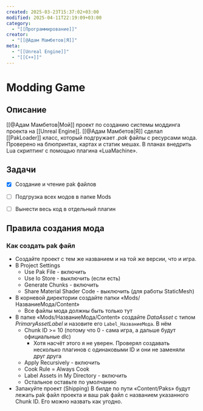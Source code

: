 ```yaml
---
created: 2025-03-23T15:37:02+03:00
modified: 2025-04-11T22:19:09+03:00
category:
  - "[[Программирование]]"
creator:
  - "[[@Адам Мамбетов|Я]]"
meta:
  - "[[Unreal Engine]]"
  - "[[C++]]"
---
```


# Modding Game

## Описание

[[@Адам Мамбетов|Мой]] проект по созданию системы моддинга проекта на [[Unreal Engine]]. [[@Адам Мамбетов|Я]] сделал [[PakLoader]] класс, который подгружает _.pak_ файлы с ресурсами мода. Проверено на блюпринтах, картах и статик мешах. В планах внедрить Lua скриптинг с помощью плагина «LuaMachine».

## Задачи

 - [x] Создание и чтение pak файлов
 - [ ] Подгрузка всех модов в папке Mods
 - [ ] Вынести весь код в отдельный плагин


## Правила создания мода

### Как создать pak файл

 - Создайте проект с тем же названием и на той же версии, что и игра.
 - В Project Settings
	 - Use Pak File - включить
	 - Use Io Store - выключить (если есть)
	 - Generate Chunks - включить
	 - Share Material Shader Code - выключить (для работы StaticMesh)
 - В корневой директории создайте папки «Mods/НазваниеМода/Content»
	 - Все файлы мода должны быть только тут
 - В папке «Mods/НазваниеМода/Content» создайте _DataAsset_ с типом _PrimaryAssetLabel_ и назовите его `Label_НазваниеМода`. В нём
	 - Chunk ID >= 10 (потому что 0 - сама игра, а дальше будут официальные dlc)
		 - Хотя насчёт этого я не уверен. Проверял создавать несколько плагинов с одинаковыми ID и они не заменяли друг друга
	 - Apply Recursively - включить
	 - Cook Rule = Always Cook
	 - Label Assets in My Directory - включить
	 - Остальное оставьте по умолчанию
 - Запакуйте проект (Shipping) В билде по пути «Content/Paks» будут лежать pak файл проекта и ваш pak файл с названием указанного Chunk ID. Его можно назвать как угодно.

